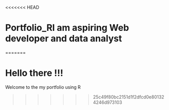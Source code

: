 <<<<<<< HEAD
# Portfolio_RI am aspiring Web developer and data analyst
=======
# Hello there !!!   
 Welcome to the my portfolio using R
>>>>>>> 25c49f80bc2151d1f2dfcd0e801324246d973103
